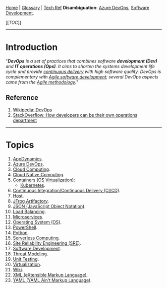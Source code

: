 [Home](/Slalom-LLC/Slalom-Consulting) | [Glossary](/Glossary) | [Tech Ref](/Tech-Ref)
**Disambiguation:** [Azure DevOps](/Tech-Ref/Microsoft/Microsoft-Azure/ADO-\(Azure-DevOps\)), [Software Development](/Tech-Ref/Software-Development).

[[_TOC_]]

---
# Introduction
"_***DevOps*** is a set of practices that combines software **development (Dev)** and **IT operations (Ops)**. It aims to shorten the systems development life cycle and provide [continuous delivery](/Tech-Ref/Software-Development/DevOps-\(Development-and-IT-Operations\)/CI-CD-\(Continuous-Integration-%2D-Continuous-Delivery\)/CD-\(Continuous-Delivery\)) with high software quality. DevOps is complementary with [Agile software development](/Tech-Ref/Software-Development/Agile); several DevOps aspects came from the [Agile methodology](/Tech-Ref/Software-Development/Agile)._"

## Reference
1. [Wikipedia: DevOps](https://en.wikipedia.org/wiki/DevOps)
1. [StackOverflow: How developers can be their own operations department](https://stackoverflow.blog/2021/05/24/how-developers-can-be-their-own-operations-department/)

---
# Topics
1. [AppDynamics](/Tech-Ref/AppDynamics).
1. [Azure DevOps](/Tech-Ref/Microsoft/Microsoft-Azure/ADO-\(Azure-DevOps\)).
1. [Cloud Computing](/Tech-Ref/Software-Development/Cloud-Computing).
1. [Cloud Native Computing](/Tech-Ref/Software-Development/Cloud-Computing/Cloud-Native-Computing).
1. [Containers (OS Virtualization)](/Tech-Ref/Virtualization/Containers-\(OS-Virtualization\)):
   - [Kubernetes](/Tech-Ref/Virtualization/Containers-\(OS-Virtualization\)/Kubernetes).
1. [Continuous Integration/Continuous Delivery (CI/CD)](/Tech-Ref/Software-Development/DevOps-\(Development-and-IT-Operations\)/CI-CD-\(Continuous-Integration-%2D-Continuous-Delivery\)).
1. [Host](/Tech-Ref/Networking/Host).
1. [JFrog Artifactory](/Tech-Ref/Software-Development/DevOps-\(Development-and-IT-Operations\)/JFrog-Platform/JFrog-Artifactory).
1. [JSON (JavaScript Object Notation)](/Tech-Ref/Software-Development/JSON-\(JavaScript-Object-Notation\)).
1. [Load Balancing](/Tech-Ref/Software-Development/Load-Balancing).
1. [Microservices](/Tech-Ref/Software-Development/Distributed-Computing/Microservices).
1. [Operating System (OS)](/Tech-Ref/OS-\(Operating-System\)).
1. [PowerShell](/Tech-Ref/Microsoft/PowerShell).
1. [Python](/Tech-Ref/Software-Development/Python).
1. [Serverless Computing](/Tech-Ref/Software-Development/Serverless-Computing).
1. [Site Reliability Engineering (SRE)](/Tech-Ref/Software-Development/DevOps-\(Development-and-IT-Operations\)/SRE-\(Site-Reliability-Engineering\)).
1. [Software Development](/Tech-Ref/Software-Development).
1. [Threat Modeling](/Tech-Ref/Software-Development/Threat-Modeling).
1. [Unit Testing](/Tech-Ref/Software-Development/QE-\(Quality-Engineering\)/Unit-Testing).
1. [Virtualization](/Tech-Ref/Virtualization).
1. [Wiki](/Tech-Ref/Wiki).
1. [XML (eXtensible Markup Language)](/Tech-Ref/Software-Development/Markup-Language/XML-\(eXtensible-Markup-Language\)).
1. [YAML (YAML Ain't Markup Language)](/Tech-Ref/Software-Development/YAML-\(YAML-Ain't-Markup-Language\)).
